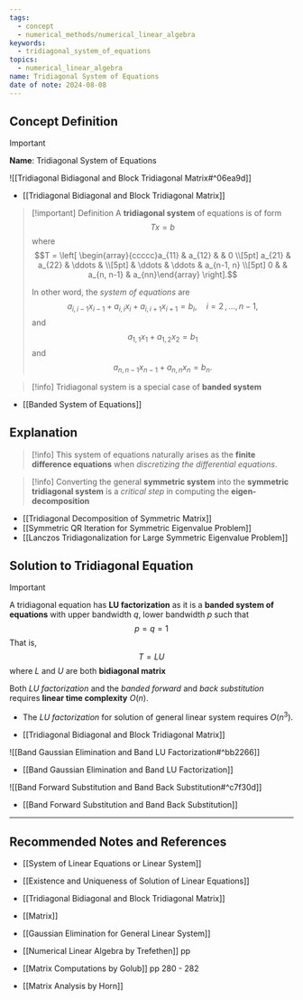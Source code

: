 ```yaml
---
tags:
  - concept
  - numerical_methods/numerical_linear_algebra
keywords:
  - tridiagonal_system_of_equations
topics:
  - numerical_linear_algebra
name: Tridiagonal System of Equations
date of note: 2024-08-08
---
```


## Concept Definition

>[!important]
>**Name**: Tridiagonal System of Equations

![[Tridiagonal Bidiagonal and Block Tridiagonal Matrix#^06ea9d]]

- [[Tridiagonal Bidiagonal and Block Tridiagonal Matrix]]

>[!important] Definition
>A **tridiagonal system** of equations is of form $$Tx = b$$ where $$T = \left[ \begin{array}{ccccc}a_{11} & a_{12} &  &  0 \\[5pt] a_{21} & a_{22} & \ddots &   \\[5pt]   & \ddots & \ddots &  a_{n-1, n} \\[5pt] 0 &    & a_{n, n-1} & a_{nn}\end{array} \right].$$
>
>In other word, the *system of equations* are $$a_{i,i-1}x_{i-1} + a_{i,i}x_{i}  + a_{i,i+1}x_{i+1} = b_{i}, \quad i=2\,{,}\ldots{,}\,n-1,$$ and $$a_{1,1}x_{1} + a_{1,2}x_{2} = b_{1}$$ and $$a_{n,n-1}x_{n-1} + a_{n,n}x_{n} = b_{n}.$$

>[!info]
>Tridiagonal system is a special case of **banded system**

- [[Banded System of Equations]]

## Explanation

>[!info]
>This system of equations naturally arises as the **finite difference equations** when *discretizing the differential equations*.

>[!info]
>Converting the general **symmetric system** into the **symmetric tridiagonal system** is a *critical step* in computing the **eigen-decomposition** 

- [[Tridiagonal Decomposition of Symmetric Matrix]]
- [[Symmetric QR Iteration for Symmetric Eigenvalue Problem]]
- [[Lanczos Tridiagonalization for Large Symmetric Eigenvalue Problem]]

## Solution to Tridiagonal Equation

>[!important]
>A tridiagonal equation has **LU factorization** as it is a **banded system of equations** with upper bandwidth $q$, lower bandwidth $p$ such that  $$p =q =1$$ That is, $$T= LU$$ where $L$ and $U$ are both **bidiagonal matrix**
>
>Both *LU factorization* and the *banded forward* and *back substitution* requires **linear time complexity** $O(n)$.
>- The  *LU factorization* for solution of general linear system requires $O(n^3).$

- [[Tridiagonal Bidiagonal and Block Tridiagonal Matrix]]

![[Band Gaussian Elimination and Band LU Factorization#^bb2266]]

- [[Band Gaussian Elimination and Band LU Factorization]]

![[Band Forward Substitution and Band Back Substitution#^c7f30d]]


- [[Band Forward Substitution and Band Back Substitution]]


-----------
##  Recommended Notes and References


- [[System of Linear Equations or Linear System]]
- [[Existence and Uniqueness of Solution of Linear Equations]]


- [[Tridiagonal Bidiagonal and Block Tridiagonal Matrix]]
- [[Matrix]]
- [[Gaussian Elimination for General Linear System]]


- [[Numerical Linear Algebra by Trefethen]] pp
- [[Matrix Computations by Golub]] pp 280 - 282
- [[Matrix Analysis by Horn]]